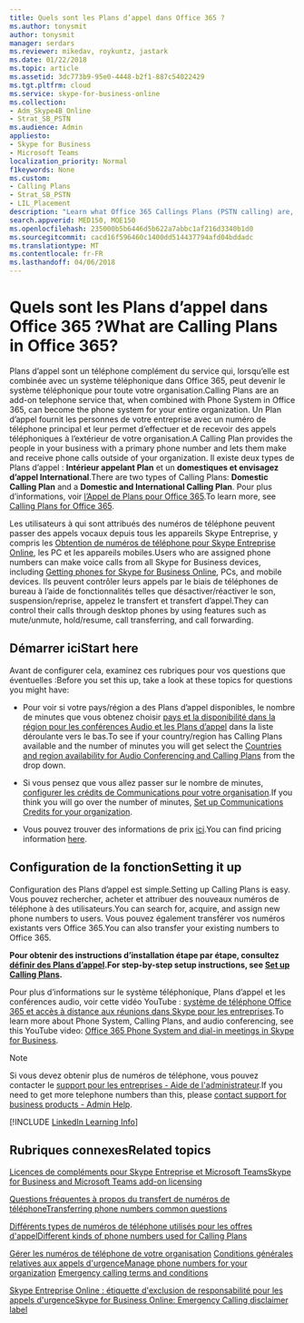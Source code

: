 ```yaml
---
title: Quels sont les Plans d’appel dans Office 365 ?
ms.author: tonysmit
author: tonysmit
manager: serdars
ms.reviewer: mikedav, roykuntz, jastark
ms.date: 01/22/2018
ms.topic: article
ms.assetid: 3dc773b9-95e0-4448-b2f1-887c54022429
ms.tgt.pltfrm: cloud
ms.service: skype-for-business-online
ms.collection:
- Adm_Skype4B_Online
- Strat_SB_PSTN
ms.audience: Admin
appliesto:
- Skype for Business
- Microsoft Teams
localization_priority: Normal
f1keywords: None
ms.custom:
- Calling Plans
- Strat_SB_PSTN
- LIL_Placement
description: "Learn what Office 365 Callings Plans (PSTN calling) are, what regions it's available in, and where to go for step by step instructions on how to set it up. "
search.appverid: MED150, MOE150
ms.openlocfilehash: 235000b5b6446d5b622a7abbc1af216d3340b1d0
ms.sourcegitcommit: cacd16f596460c1400dd514437794afd04bddadc
ms.translationtype: MT
ms.contentlocale: fr-FR
ms.lasthandoff: 04/06/2018
---
```

# <a name="what-are-calling-plans-in-office-365"></a><span data-ttu-id="18f03-103">Quels sont les Plans d’appel dans Office 365 ?</span><span class="sxs-lookup"><span data-stu-id="18f03-103">What are Calling Plans in Office 365?</span></span>

<span data-ttu-id="18f03-104">Plans d’appel sont un téléphone complément du service qui, lorsqu’elle est combinée avec un système téléphonique dans Office 365, peut devenir le système téléphonique pour toute votre organisation.</span><span class="sxs-lookup"><span data-stu-id="18f03-104">Calling Plans are an add-on telephone service that, when combined with Phone System in Office 365, can become the phone system for your entire organization.</span></span> <span data-ttu-id="18f03-105">Un Plan d’appel fournit les personnes de votre entreprise avec un numéro de téléphone principal et leur permet d’effectuer et de recevoir des appels téléphoniques à l’extérieur de votre organisation.</span><span class="sxs-lookup"><span data-stu-id="18f03-105">A Calling Plan provides the people in your business with a primary phone number and lets them make and receive phone calls outside of your organization.</span></span> <span data-ttu-id="18f03-106">Il existe deux types de Plans d’appel : **Intérieur appelant Plan** et un **domestiques et envisagez d’appel International**.</span><span class="sxs-lookup"><span data-stu-id="18f03-106">There are two types of Calling Plans: **Domestic Calling Plan** and a **Domestic and International Calling Plan**.</span></span> <span data-ttu-id="18f03-107">Pour plus d’informations, voir [l’Appel de Plans pour Office 365](../skype-for-business-and-microsoft-teams-add-on-licensing/calling-plans-for-office-365.md).</span><span class="sxs-lookup"><span data-stu-id="18f03-107">To learn more, see [Calling Plans for Office 365](../skype-for-business-and-microsoft-teams-add-on-licensing/calling-plans-for-office-365.md).</span></span>
  
<span data-ttu-id="18f03-108">Les utilisateurs à qui sont attribués des numéros de téléphone peuvent passer des appels vocaux depuis tous les appareils Skype Entreprise, y compris les [Obtention de numéros de téléphone pour Skype Entreprise Online](../what-is-phone-system-in-office-365/getting-phones-for-skype-for-business-online/getting-phones-for-skype-for-business-online.md), les PC et les appareils mobiles.</span><span class="sxs-lookup"><span data-stu-id="18f03-108">Users who are assigned phone numbers can make voice calls from all Skype for Business devices, including [Getting phones for Skype for Business Online](../what-is-phone-system-in-office-365/getting-phones-for-skype-for-business-online/getting-phones-for-skype-for-business-online.md), PCs, and mobile devices.</span></span> <span data-ttu-id="18f03-109">Ils peuvent contrôler leurs appels par le biais de téléphones de bureau à l’aide de fonctionnalités telles que désactiver/réactiver le son, suspension/reprise, appelez le transfert et transfert d’appel.</span><span class="sxs-lookup"><span data-stu-id="18f03-109">They can control their calls through desktop phones by using features such as mute/unmute, hold/resume, call transferring, and call forwarding.</span></span>
  
## <a name="start-here"></a><span data-ttu-id="18f03-110">Démarrer ici</span><span class="sxs-lookup"><span data-stu-id="18f03-110">Start here</span></span>

<span data-ttu-id="18f03-111">Avant de configurer cela, examinez ces rubriques pour vos questions que éventuelles :</span><span class="sxs-lookup"><span data-stu-id="18f03-111">Before you set this up, take a look at these topics for questions you might have:</span></span>
  
- <span data-ttu-id="18f03-112">Pour voir si votre pays/région a des Plans d’appel disponibles, le nombre de minutes que vous obtenez choisir [pays et la disponibilité dans la région pour les conférences Audio et les Plans d’appel](../country-and-region-availability-for-audio-conferencing-and-calling-plans/country-and-region-availability-for-audio-conferencing-and-calling-plans.md) dans la liste déroulante vers le bas.</span><span class="sxs-lookup"><span data-stu-id="18f03-112">To see if your country/region has Calling Plans available and the number of minutes you will get select the [Countries and region availability for Audio Conferencing and Calling Plans](../country-and-region-availability-for-audio-conferencing-and-calling-plans/country-and-region-availability-for-audio-conferencing-and-calling-plans.md) from the drop down.</span></span>
    
- <span data-ttu-id="18f03-113">Si vous pensez que vous allez passer sur le nombre de minutes, [configurer les crédits de Communications pour votre organisation](../skype-for-business-and-microsoft-teams-add-on-licensing/set-up-communications-credits-for-your-organization.md).</span><span class="sxs-lookup"><span data-stu-id="18f03-113">If you think you will go over the number of minutes, [Set up Communications Credits for your organization](../skype-for-business-and-microsoft-teams-add-on-licensing/set-up-communications-credits-for-your-organization.md).</span></span>
    
- <span data-ttu-id="18f03-114">Vous pouvez trouver des informations de prix [ici](https://go.microsoft.com/fwlink/?linkid=799761).</span><span class="sxs-lookup"><span data-stu-id="18f03-114">You can find pricing information [here](https://go.microsoft.com/fwlink/?linkid=799761).</span></span>
    
## <a name="setting-it-up"></a><span data-ttu-id="18f03-115">Configuration de la fonction</span><span class="sxs-lookup"><span data-stu-id="18f03-115">Setting it up</span></span>

<span data-ttu-id="18f03-116">Configuration des Plans d’appel est simple.</span><span class="sxs-lookup"><span data-stu-id="18f03-116">Setting up Calling Plans is easy.</span></span> <span data-ttu-id="18f03-117">Vous pouvez rechercher, acheter et attribuer des nouveaux numéros de téléphone à des utilisateurs.</span><span class="sxs-lookup"><span data-stu-id="18f03-117">You can search for, acquire, and assign new phone numbers to users.</span></span> <span data-ttu-id="18f03-118">Vous pouvez également transférer vos numéros existants vers Office 365.</span><span class="sxs-lookup"><span data-stu-id="18f03-118">You can also transfer your existing numbers to Office 365.</span></span>
  
 <span data-ttu-id="18f03-119">**Pour obtenir des instructions d’installation étape par étape, consultez [définir des Plans d’appel](set-up-calling-plans.md).**</span><span class="sxs-lookup"><span data-stu-id="18f03-119">**For step-by-step setup instructions, see [Set up Calling Plans](set-up-calling-plans.md).**</span></span>
  
<span data-ttu-id="18f03-120">Pour plus d’informations sur le système téléphonique, Plans d’appel et les conférences audio, voir cette vidéo YouTube : [système de téléphone Office 365 et accès à distance aux réunions dans Skype pour les entreprises](https://www.youtube.com/watch?v=5Cxawu9mIag&amp;list=PLXtHYVsvn_b8dbRbnL19GUPcBH1UQ7c4x&amp;index=28).</span><span class="sxs-lookup"><span data-stu-id="18f03-120">To learn more about Phone System, Calling Plans, and audio conferencing, see this YouTube video: [Office 365 Phone System and dial-in meetings in Skype for Business](https://www.youtube.com/watch?v=5Cxawu9mIag&amp;list=PLXtHYVsvn_b8dbRbnL19GUPcBH1UQ7c4x&amp;index=28).</span></span>

> [!NOTE]
> <span data-ttu-id="18f03-121">Si vous devez obtenir plus de numéros de téléphone, vous pouvez contacter le [support pour les entreprises - Aide de l'administrateur](https://support.office.com/article/32a17ca7-6fa0-4870-8a8d-e25ba4ccfd4b).</span><span class="sxs-lookup"><span data-stu-id="18f03-121">If you need to get more telephone numbers than this, please [contact support for business products - Admin Help](https://support.office.com/article/32a17ca7-6fa0-4870-8a8d-e25ba4ccfd4b).</span></span>


[!INCLUDE [LinkedIn Learning Info](../../common/office/linkedin-learning-info.md)]

## <a name="related-topics"></a><span data-ttu-id="18f03-122">Rubriques connexes</span><span class="sxs-lookup"><span data-stu-id="18f03-122">Related topics</span></span>
[<span data-ttu-id="18f03-123">Licences de compléments pour Skype Entreprise et Microsoft Teams</span><span class="sxs-lookup"><span data-stu-id="18f03-123">Skype for Business and Microsoft Teams add-on licensing</span></span>](../skype-for-business-and-microsoft-teams-add-on-licensing/skype-for-business-and-microsoft-teams-add-on-licensing.md)

[<span data-ttu-id="18f03-124">Questions fréquentes à propos du transfert de numéros de téléphone</span><span class="sxs-lookup"><span data-stu-id="18f03-124">Transferring phone numbers common questions</span></span>](transferring-phone-numbers-common-questions.md)

[<span data-ttu-id="18f03-125">Différents types de numéros de téléphone utilisés pour les offres d'appel</span><span class="sxs-lookup"><span data-stu-id="18f03-125">Different kinds of phone numbers used for Calling Plans</span></span>](different-kinds-of-phone-numbers-used-for-calling-plans.md)

<span data-ttu-id="18f03-126">[Gérer les numéros de téléphone de votre organisation](../what-are-calling-plans-in-office-365/manage-phone-numbers-for-your-organization/manage-phone-numbers-for-your-organization.md)
[Conditions générales relatives aux appels d'urgence](emergency-calling-terms-and-conditions.md)</span><span class="sxs-lookup"><span data-stu-id="18f03-126">[Manage phone numbers for your organization](../what-are-calling-plans-in-office-365/manage-phone-numbers-for-your-organization/manage-phone-numbers-for-your-organization.md)
[Emergency calling terms and conditions](emergency-calling-terms-and-conditions.md)</span></span>

[<span data-ttu-id="18f03-127">Skype Entreprise Online : étiquette d'exclusion de responsabilité pour les appels d'urgence</span><span class="sxs-lookup"><span data-stu-id="18f03-127">Skype for Business Online: Emergency Calling disclaimer label</span></span>](https://go.microsoft.com/fwlink/?LinkID=692099)

  
 